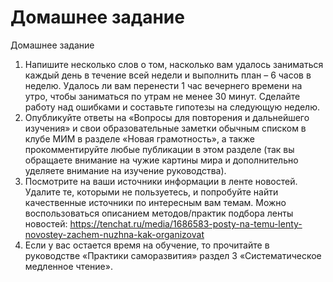 # Домашнее задание

Домашнее задание
1. Напишите несколько слов о том, насколько вам удалось заниматься каждый день в течение всей недели и выполнить план – 6 часов в неделю. Удалось ли вам перенести 1 час вечернего времени на утро, чтобы заниматься по утрам не менее 30 минут. Сделайте работу над ошибками и составьте гипотезы на следующую неделю. 
2. Опубликуйте ответы на «Вопросы для повторения и дальнейшего изучения» и свои образовательные заметки обычным списком в клубе МИМ в разделе «Новая грамотность», а также прокомментируйте любые публикации в этом разделе (так вы обращаете внимание на чужие картины мира и дополнительно уделяете внимание на изучение руководства). 
3. Посмотрите на ваши источники информации в ленте новостей. Удалите те, которыми не пользуетесь, и попробуйте найти качественные источники по интересным вам темам. Можно воспользоваться описанием методов/практик подбора ленты новостей: https://tenchat.ru/media/1686583-posty-na-temu-lenty-novostey-zachem-nuzhna-kak-organizovat
4. Если у вас остается время на обучение, то прочитайте в руководстве «Практики саморазвития» раздел 3 «Систематическое медленное чтение».
